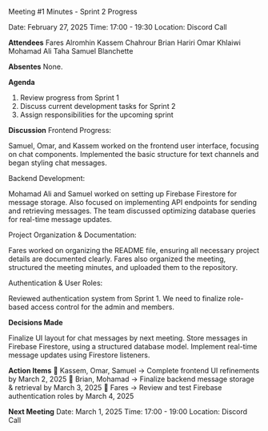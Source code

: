 Meeting #1 Minutes - Sprint 2 Progress

Date: February 27, 2025
Time: 17:00 - 19:30
Location: Discord Call


**Attendees**
Fares Alromhin
Kassem Chahrour
Brian Hariri
Omar Khlaiwi
Mohamad Ali Taha
Samuel Blanchette

**Absentes**
None.

**Agenda**
1. Review progress from Sprint 1
2. Discuss current development tasks for Sprint 2
3. Assign responsibilities for the upcoming sprint

**Discussion**
Frontend Progress:

Samuel, Omar, and Kassem worked on the frontend user interface, focusing on chat components.
Implemented the basic structure for text channels and began styling chat messages.

Backend Development:

Mohamad Ali and Samuel worked on setting up Firebase Firestore for message storage.
Also focused on implementing API endpoints for sending and retrieving messages.
The team discussed optimizing database queries for real-time message updates.

Project Organization & Documentation:

Fares worked on organizing the README file, ensuring all necessary project details are documented clearly.
Fares also organized the meeting, structured the meeting minutes, and uploaded them to the repository.

Authentication & User Roles:

Reviewed authentication system from Sprint 1.
We need to finalize role-based access control for the admin and members.

**Decisions Made**

Finalize UI layout for chat messages by next meeting.
Store messages in Firebase Firestore, using a structured database model.
Implement real-time message updates using Firestore listeners.

**Action Items**
🔹 Kassem, Omar, Samuel → Complete frontend UI refinements by March 2, 2025
🔹 Brian, Mohamad → Finalize backend message storage & retrieval by March 3, 2025
🔹 Fares → Review and test Firebase authentication roles by March 4, 2025

**Next Meeting**
 Date: March 1, 2025
 Time: 17:00 - 19:00
 Location: Discord Call
